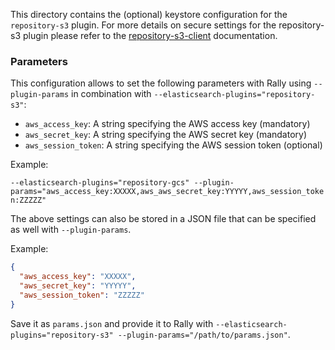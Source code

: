 This directory contains the (optional) keystore configuration for the `repository-s3` plugin.
For more details on secure settings for the repository-s3 plugin please refer to the [repository-s3-client](https://www.elastic.co/guide/en/elasticsearch/plugins/7.5/repository-s3-client.html) documentation.

### Parameters

This configuration allows to set the following parameters with Rally using `--plugin-params` in combination with `--elasticsearch-plugins="repository-s3"`:

* `aws_access_key`: A string specifying the AWS access key (mandatory)
* `aws_secret_key`: A string specifying the AWS secret key (mandatory)
* `aws_session_token`: A string specifying the AWS session token (optional)

Example:

`--elasticsearch-plugins="repository-gcs" --plugin-params="aws_access_key:XXXXX,aws_aws_secret_key:YYYYY,aws_session_token:ZZZZZ"`

The above settings can also be stored in a JSON file that can be specified as well with `--plugin-params`.

Example:

```json
{
  "aws_access_key": "XXXXX",
  "aws_secret_key": "YYYYY",
  "aws_session_token": "ZZZZZ"
}
```   

Save it as `params.json` and provide it to Rally with `--elasticsearch-plugins="repository-s3" --plugin-params="/path/to/params.json"`.
